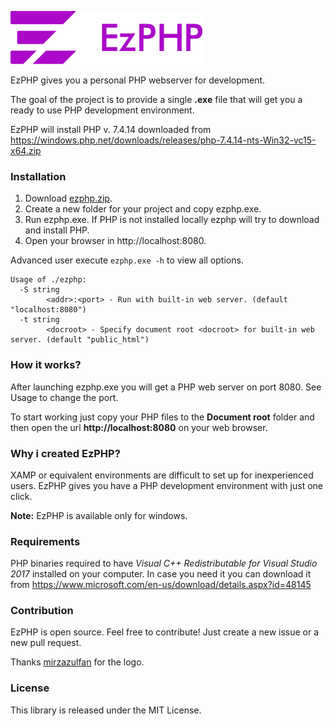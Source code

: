 ![EzPHP](assets/logotype.png "EzPHP")

EzPHP gives you a personal PHP webserver for development. 

The goal of the project is to provide a single **.exe** file that will get you a ready to use PHP development environment.

EzPHP will install PHP v. 7.4.14 downloaded from https://windows.php.net/downloads/releases/php-7.4.14-nts-Win32-vc15-x64.zip

### Installation

1. Download [ezphp.zip](https://github.com/marcomilon/ezphp).
2. Create a new folder for your project and copy ezphp.exe.
3. Run ezphp.exe. If PHP is not installed locally ezphp will try to download and install PHP.
4. Open your browser in http://localhost:8080. 

Advanced user execute `ezphp.exe -h` to view all options.

```
Usage of ./ezphp:
  -S string
        <addr>:<port> - Run with built-in web server. (default "localhost:8080")
  -t string
        <docroot> - Specify document root <docroot> for built-in web server. (default "public_html")
```

### How it works?

After launching ezphp.exe you will get a PHP web server on port 8080. See Usage to change the port. 

To start working just copy your PHP files to the **Document root** folder and then open the url **http://localhost:8080** on your web browser.

### Why i created EzPHP?

XAMP or equivalent environments are difficult to set up for inexperienced users. 
EzPHP gives you have a PHP development environment with just one click.

**Note:** EzPHP is available only for windows.

### Requirements

PHP binaries required to have *Visual C++ Redistributable for Visual Studio 2017* installed on your computer.
In case you need it you can download it from https://www.microsoft.com/en-us/download/details.aspx?id=48145

### Contribution

EzPHP is open source. Feel free to contribute! Just create a new issue or a new pull request.

Thanks [mirzazulfan](https://github.com/mirzazulfan) for the logo.

### License

This library is released under the MIT License.

